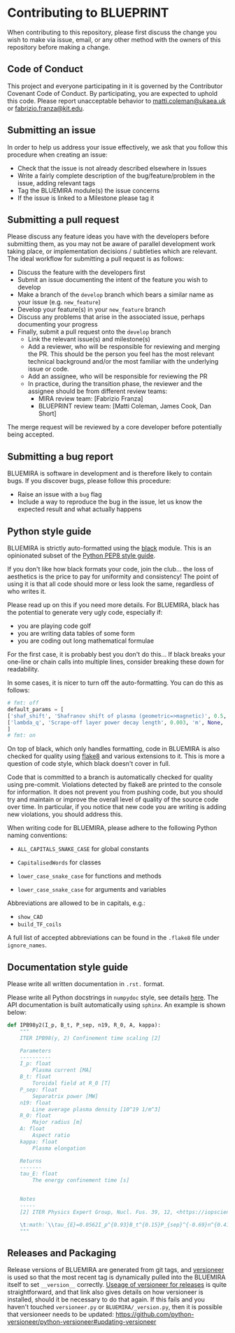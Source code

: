# Contributing to BLUEPRINT

When contributing to this repository, please first discuss the change you wish to make via issue, email, or any
other method with the owners of this repository before making a change.  

## Code of Conduct

This project and everyone participating in it is governed by the  Contributor Covenant Code of Conduct. By 
participating, you are expected to uphold this code. Please report unacceptable behavior to 
[matti.coleman@ukaea.uk](mailto:matti.coleman@ukaea.uk) or [fabrizio.franza@kit.edu](mailto:fabrizio.franza@kit.edu).

## Submitting an issue

In order to help us address your issue effectively, we ask that you follow this procedure when creating an issue:

* Check that the issue is not already described elsewhere in Issues
* Write a fairly complete description of the bug/feature/problem in the issue, adding relevant tags
* Tag the BLUEMIRA module(s) the issue concerns
* If the issue is linked to a Milestone please tag it

## Submitting a pull request

Please discuss any feature ideas you have with the developers before submitting them, as you may not be aware 
of parallel development work taking place, or implementation decisions / subtleties which are relevant. The ideal workflow for submitting a pull request is as follows:

* Discuss the feature with the developers first
* Submit an issue documenting the intent of the feature you wish to develop
* Make a branch of the `develop` branch which bears a similar name as your issue (e.g. `new_feature`)
* Develop your feature(s) in your `new_feature` branch
* Discuss any problems that arise in the associated issue, perhaps documenting your progress
* Finally, submit a pull request onto the `develop` branch
  * Link the relevant issue(s) and milestone(s)
  * Add a reviewer, who will be responsible for reviewing and merging the PR. This should be the person 
  you feel has the most relevant technical background and/or the most familiar with the underlying
  issue or code.
  * Add an assignee, who will be responsible for reviewing the PR
  * In practice, during the transition phase, the reviewer and the assignee should be from different review teams:
    * MIRA review team: [Fabrizio Franza]
    * BLUEPRINT review team: [Matti Coleman, James Cook, Dan Short]

The merge request will be reviewed by a core developer before potentially being accepted.

## Submitting a bug report

BLUEMIRA is software in development and is therefore likely to contain bugs. If you discover bugs, please follow this procedure:

* Raise an issue with a `bug` flag
* Include a way to reproduce the bug in the issue, let us know the expected result and what actually happens  

## Python style guide

BLUEMIRA is strictly auto-formatted using the [black](https://pypi.org/project/black/) module. This is an opinionated subset of the [Python PEP8 style guide](https://www.python.org/dev/peps/pep-0008/).
 
If you don't like how black formats your code, join the club... the loss of aesthetics is the price to pay for 
uniformity and consistency! The point of using it is that all code should more or less look the same, regardless
of who writes it.

Please read up on this if you need more details. For BLUEMIRA, black has the potential to generate very ugly 
code, especially if:

* you are playing code golf
* you are writing data tables of some form
* you are coding out long mathematical formulae 

For the first case, it is probably best you don't do this... If black breaks your one-line or chain calls into multiple 
lines, consider breaking these down for readability.

In some cases, it is nicer to turn off the auto-formatting. You can do this as follows:
```python
# fmt: off
default_params = [
['shaf_shift', 'Shafranov shift of plasma (geometric=>magnetic)', 0.5, 'm', None, 'Input'],
['lambda_q', 'Scrape-off layer power decay length', 0.003, 'm', None, 'Input']
]
# fmt: on
```
  
On top of black, which only handles formatting, code in BLUEMIRA is also checked for quality using [flake8](https://flake8.pycqa.org/en/latest/) and 
various extensions to it. This is more a question of code style, which black doesn't cover in full.  

Code that is committed to a branch is automatically checked for quality using pre-commit. Violations detected
by flake8 are printed to the console for information. It does not prevent you from pushing code, but you should 
try and maintain or improve the overall level of quality of the source code over time. In particular, if you notice 
that new code you are writing is adding new violations, you should address this.

When writing code for BLUEMIRA, please adhere to the following Python naming conventions:

* `ALL_CAPITALS_SNAKE_CASE` for global constants

* `CapitalisedWords` for classes

* `lower_case_snake_case` for functions and methods

* `lower_case_snake_case` for arguments and variables

Abbreviations are allowed to be in capitals, e.g.:

* `show_CAD`
* `build_TF_coils`

A full list of accepted abbreviations can be found in the `.flake8` file under `ignore_names`.
  

## Documentation style guide

Please write all written documentation in `.rst.` format. 

Please write all Python docstrings in `numpydoc` style, see details [here](https://numpydoc.readthedocs.io/en/latest/format.html). The API documentation is built 
automatically using `sphinx`. An example is shown below:
 
```python
def IPB98y2(I_p, B_t, P_sep, n19, R_0, A, kappa):
	"""
	ITER IPB98(y, 2) Confinement time scaling [2]

	Parameters
	----------
	I_p: float
		Plasma current [MA]
	B_t: float
		Toroidal field at R_0 [T]
	P_sep: float
		Separatrix power [MW]
	n19: float
		Line average plasma density [10^19 1/m^3]
	R_0: float
		Major radius [m]
	A: float
		Aspect ratio
	kappa: float
		Plasma elongation  

	Returns
	-------
	tau_E: float
		The energy confinement time [s]


	Notes
	-----
	[2] ITER Physics Expert Group, Nucl. Fus. 39, 12, <https://iopscience.iop.org/article/10.1088/0029-5515/39/12/302/pdf>

	\t:math:`\\tau_{E}=0.0562I_p^{0.93}B_t^{0.15}P_{sep}^{-0.69}n^{0.41}M^{0.19}R_0^{1.97}A^{-0.57}\\kappa^{0.78}`
	"""
```

## Releases and Packaging

Release versions of BLUEMIRA are generated from git tags, and [versioneer](https://github.com/python-versioneer/python-versioneer) is used so that the most recent tag is 
dynamically pulled into the BLUEMIRA itself to set `__version__` correctly. [Useage of versioneer for releases](https://github.com/python-versioneer/python-versioneer/blob/master/INSTALL.md#post-installation-usage) is 
quite straightforward, and that link also gives details on how versioneer is installed, should it be necessary to do that again. If this fails and you haven't touched `versioneer.py` or `BLUEMIRA/_version.py`, then it is possible
that versioneer needs to be updated: <https://github.com/python-versioneer/python-versioneer#updating-versioneer>
